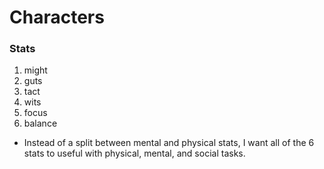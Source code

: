 # Characters

### Stats
1) might
2) guts
3) tact
4) wits
5) focus
6) balance

- Instead of a split between mental and physical stats, I want all of the 6 stats to useful with physical, mental, and social tasks.
